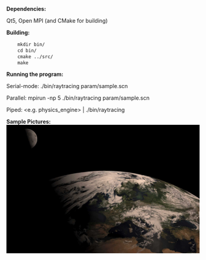**Dependencies:**

Qt5, Open MPI (and CMake for building)



**Building:**

        mkdir bin/
        cd bin/
        cmake ../src/
        make



**Running the program:**

Serial-mode:
        ./bin/raytracing  param/sample.scn

Parallel:
        mpirun -np 5  ./bin/raytracing  param/sample.scn

Piped:
        <e.g. physics_engine>  |  ./bin/raytracing


**Sample Pictures:**
![Earth and Moon](earth_moon.jpg)

